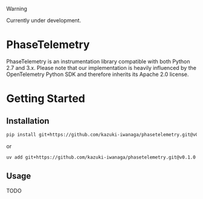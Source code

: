 > [!WARNING]
> Currently under development.

# PhaseTelemetry

PhaseTelemetry is an instrumentation library compatible with both Python 2.7 and 3.x. Please note that our implementation is heavily influenced by the OpenTelemetry Python SDK and therefore inherits its Apache 2.0 license.

# Getting Started

## Installation

```bash
pip install git+https://github.com/kazuki-iwanaga/phasetelemetry.git@v0.1.0
```
or
```bash
uv add git+https://github.com/kazuki-iwanaga/phasetelemetry.git@v0.1.0
```

## Usage
TODO
